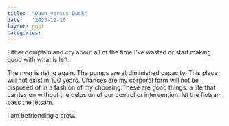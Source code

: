 ```yaml
---
title:  "Dawn versus Dusk"
date:   '2023-12-10'
layout: post
categories: 
---
```

Either complain and cry about all of the time I've wasted or start making good with what is left.

The river is rising again. The pumps are at diminished capacity. This place will not exist in 100 years. Chances are my corporal form will not be disposed of in a fashion of my choosing.These are good things: a life that carries on without the delusion of our control or intervention. let the flotsam pass the jetsam.

I am befriending a crow.
